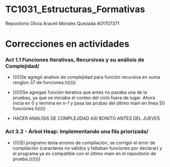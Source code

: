 # TC1031_Estructuras_Formativas

Repositorio Olivia Araceli Morales Quezada A01707371

# Correcciones en actividades
 ### Act 1.1 Funciones Iterativas, Recursivas y su análisis de Complejidad/
* (((((Se agregó analisis de complejidad para función recursiva en suma renglon 37 de funciones.h)))))
 
* ((((((Se agregaó función iterativa que antes no pasaba una de la pruebas, ya que se iniciaba el conteo del ciclo fuera de lugar. Ahora inicia en 0 y termina en n-1 y pasa las prubas del último main en linea 50 funciones.h)))))
* HACER ANALISIS DE COMPLEJIDAD ASI BONITO ANTES DEL JUEVES 
 
 ### Act 3.2 - Árbol Heap: Implementando una fila priorizada/
* (((((El programo tenía errores de compilación, se corrigió el error de compilación (caracteres no válidos y faltaban funciones por declarar) y el programa ya es compatible con el último main en el repositorio de prueba.)))))))
